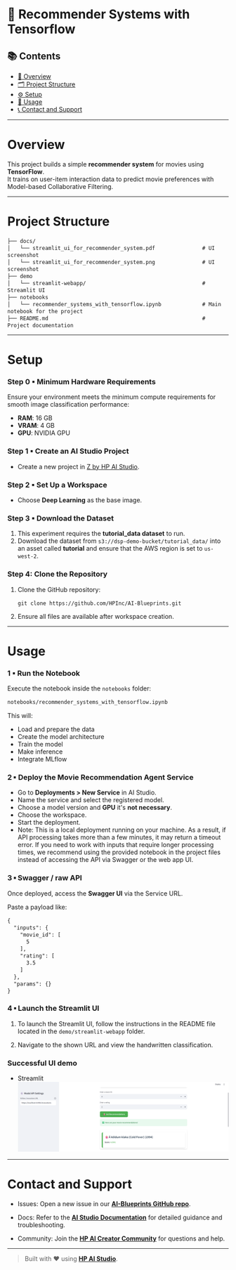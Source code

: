 # 🎥 Recommender Systems with Tensorflow

## 📚 Contents

- [🧠 Overview](#overview)
- [🗂 Project Structure](#project-structure)
- [⚙️ Setup](#setup)
- [🚀 Usage](#usage)
- [📞 Contact and Support](#contact-and-support)

---

# Overview

This project builds a simple **recommender system** for movies using **TensorFlow**.  
It trains on user-item interaction data to predict movie preferences with Model-based Collaborative Filtering.

---

# Project Structure

```
├── docs/      
│   └── streamlit_ui_for_recommender_system.pdf               # UI screenshot
│   └── streamlit_ui_for_recommender_system.png               # UI screenshot
├── demo
│   └── streamlit-webapp/                                     # Streamlit UI
├── notebooks
│   └── recommender_systems_with_tensorflow.ipynb             # Main notebook for the project              
├── README.md                                                 # Project documentation
```

---

# Setup

### Step 0 ▪ Minimum Hardware Requirements

Ensure your environment meets the minimum compute requirements for smooth image classification performance:

- **RAM**: 16 GB  
- **VRAM**: 4 GB  
- **GPU**: NVIDIA GPU

### Step 1 ▪ Create an AI Studio Project

- Create a new project in [Z by HP AI Studio](https://zdocs.datascience.hp.com/docs/aistudio/overview).

### Step 2 ▪ Set Up a Workspace

- Choose **Deep Learning** as the base image.

### Step 3 ▪ Download the Dataset
1. This experiment requires the **tutorial_data dataset** to run.
2. Download the dataset from `s3://dsp-demo-bucket/tutorial_data/` into an asset called **tutorial** and ensure that the AWS region is set to ```us-west-2```.

### Step 4: Clone the Repository

1. Clone the GitHub repository:  
   ```
   git clone https://github.com/HPInc/AI-Blueprints.git
   ```

2. Ensure all files are available after workspace creation.

---

# Usage

### 1 ▪ Run the Notebook

Execute the notebook inside the `notebooks` folder:

```bash
notebooks/recommender_systems_with_tensorflow.ipynb
```

This will:

- Load and prepare the data
- Create the model architecture  
- Train the model
- Make inference
- Integrate MLflow  

### 2 ▪ Deploy the Movie Recommendation Agent Service

- Go to **Deployments > New Service** in AI Studio.
- Name the service and select the registered model.
- Choose a model version and **GPU** it's **not necessary**.
- Choose the workspace.
- Start the deployment.
- Note: This is a local deployment running on your machine. As a result, if API processing takes more than a few minutes, it may return a timeout error. If you need to work with inputs that require longer processing times, we recommend using the provided notebook in the project files instead of accessing the API via Swagger or the web app UI.

### 3 ▪ Swagger / raw API

Once deployed, access the **Swagger UI** via the Service URL.


Paste a payload like:

```
{
  "inputs": {
    "movie_id": [
      5
    ],
    "rating": [
      3.5
    ]
  },
  "params": {}
}
```

### 4 ▪ Launch the Streamlit UI

1. To launch the Streamlit UI, follow the instructions in the README file located in the `demo/streamlit-webapp` folder.

2. Navigate to the shown URL and view the handwritten classification.

### Successful UI demo

- Streamlit
![Recommender System Streamlit UI](docs/streamlit_ui_recommender_system.png)


---

# Contact and Support  

- Issues: Open a new issue in our [**AI-Blueprints GitHub repo**](https://github.com/HPInc/AI-Blueprints).

- Docs: Refer to the **[AI Studio Documentation](https://zdocs.datascience.hp.com/docs/aistudio/overview)** for detailed guidance and troubleshooting. 

- Community: Join the [**HP AI Creator Community**](https://community.datascience.hp.com/) for questions and help.

---

> Built with ❤️ using [**HP AI Studio**](https://www.hp.com/us-en/workstations/ai-studio.html).
